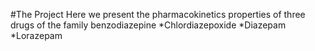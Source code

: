 #The Project
Here we present the pharmacokinetics properties of three drugs of the family benzodiazepine
*Chlordiazepoxide
*Diazepam
*Lorazepam